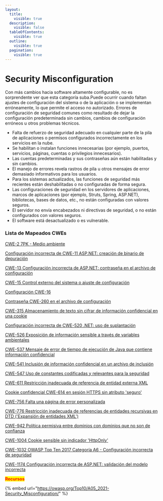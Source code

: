 ```yaml
---
layout:
  title:
    visible: true
  description:
    visible: false
  tableOfContents:
    visible: true
  outline:
    visible: true
  pagination:
    visible: true
---
```


# Security Misconfiguration

Con más cambios hacia software altamente configurable, no es sorprendente ver que esta categoría suba.Puede ocurrir cuando faltan ajustes de configuración del sistema o de la aplicación o se implementan erróneamente, lo que permite el acceso no autorizado. Errores de configuración de seguridad comunes como resultado de dejar la configuración predeterminada sin cambios, cambios de configuración erróneos u otros problemas técnicos.



* Falta de refuerzo de seguridad adecuado en cualquier parte de la pila de aplicaciones o permisos configurados incorrectamente en los servicios en la nube.
* Se habilitan o instalan funciones innecesarias (por ejemplo, puertos, servicios, páginas, cuentas o privilegios innecesarios).
* Las cuentas predeterminadas y sus contraseñas aún están habilitadas y sin cambios.
* El manejo de errores revela rastros de pila u otros mensajes de error demasiado informativos para los usuarios.
* Para los sistemas actualizados, las funciones de seguridad más recientes están deshabilitadas o no configuradas de forma segura.
* Las configuraciones de seguridad en los servidores de aplicaciones, marcos de aplicaciones (por ejemplo, Struts, Spring, ASP.NET), bibliotecas, bases de datos, etc., no están configuradas con valores seguros.
* El servidor no envía encabezados ni directivas de seguridad, o no están configurados con valores seguros.
* El software está desactualizado o es vulnerable.

### Lista de Mapeados CWEs

[CWE-2 7PK - Medio ambiente](https://cwe.mitre.org/data/definitions/2.html)

[Configuración incorrecta de CWE-11 ASP.NET: creación de binario de depuración](https://cwe.mitre.org/data/definitions/11.html)

[CWE-13 Configuración incorrecta de ASP.NET: contraseña en el archivo de configuración](https://cwe.mitre.org/data/definitions/13.html)

[CWE-15 Control externo del sistema o ajuste de configuración](https://cwe.mitre.org/data/definitions/15.html)

[Configuración CWE-16](https://cwe.mitre.org/data/definitions/16.html)

[Contraseña CWE-260 en el archivo de configuración](https://cwe.mitre.org/data/definitions/260.html)

[CWE-315 Almacenamiento de texto sin cifrar de información confidencial en una cookie](https://cwe.mitre.org/data/definitions/315.html)

[Configuración incorrecta de CWE-520 .NET: uso de suplantación](https://cwe.mitre.org/data/definitions/520.html)

[CWE-526 Exposición de información sensible a través de variables ambientales](https://cwe.mitre.org/data/definitions/526.html)

[CWE-537 Mensaje de error de tiempo de ejecución de Java que contiene información confidencial](https://cwe.mitre.org/data/definitions/537.html)

[CWE-541 Inclusión de información confidencial en un archivo de inclusión](https://cwe.mitre.org/data/definitions/541.html)

[CWE-547 Uso de constantes codificadas y relevantes para la seguridad](https://cwe.mitre.org/data/definitions/547.html)

[CWE-611 Restricción inadecuada de referencia de entidad externa XML](https://cwe.mitre.org/data/definitions/611.html)

[Cookie confidencial CWE-614 en sesión HTTPS sin atributo 'seguro'](https://cwe.mitre.org/data/definitions/614.html)

[CWE-756 Falta una página de error personalizada](https://cwe.mitre.org/data/definitions/756.html)

[CWE-776 Restricción inadecuada de referencias de entidades recursivas en DTD ('Expansión de entidades XML')](https://cwe.mitre.org/data/definitions/776.html)

[CWE-942 Política permisiva entre dominios con dominios que no son de confianza](https://cwe.mitre.org/data/definitions/942.html)

[CWE-1004 Cookie sensible sin indicador 'HttpOnly'](https://cwe.mitre.org/data/definitions/1004.html)

[CWE-1032 OWASP Top Ten 2017 Categoría A6 - Configuración incorrecta de seguridad](https://cwe.mitre.org/data/definitions/1032.html)

[CWE-1174 Configuración incorrecta de ASP.NET: validación del modelo incorrecta](https://cwe.mitre.org/data/definitions/1174.html)

<mark style="color:red;">**Recursos**</mark>

{% embed url="https://owasp.org/Top10/A05_2021-Security_Misconfiguration/" %}

